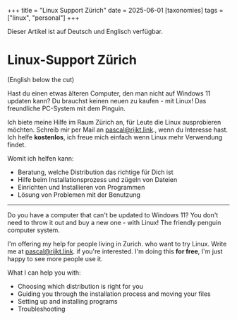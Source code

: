 +++
title = "Linux Support Zürich"
date = 2025-06-01
[taxonomies]
tags = ["linux", "personal"]
+++

Dieser Artikel ist auf Deutsch und Englisch verfügbar.  <!-- more -->

# Linux-Support Zürich

(English below the cut)

Hast du einen etwas älteren Computer, den man nicht auf Windows 11 updaten kann? Du brauchst keinen neuen zu kaufen - mit Linux! Das freundliche PC-System mit dem Pinguin.

Ich biete meine Hilfe im Raum Zürich an, für Leute die Linux ausprobieren möchten. Schreib mir per Mail an [pascal@rijkt.link](mailto:pascal@rijkt.link)., wenn du Interesse hast. Ich helfe **kostenlos**, ich freue mich einfach wenn Linux mehr Verwendung findet.

Womit ich helfen kann:
- Beratung, welche Distribution das richtige für Dich ist
- Hilfe beim Installationsprozess und zügeln von Dateien
- Einrichten und Installieren von Programmen
- Lösung von Problemen mit der Benutzung

---

Do you have a computer that can't be updated to Windows 11? You don't need to throw it out and buy a new one - with Linux! The friendly penguin computer system.

 I'm offering my help for people living in Zurich.  who want to try Linux. Write me at [pascal@rijkt.link](mailto:pascal@rijkt.link). if you're interested. I'm doing this **for free**, I'm just happy to see more people use it.

What I can help you with:
- Choosing which distribution is right for you
- Guiding you through the installation process and moving your files
- Setting up and installing programs
- Troubleshooting